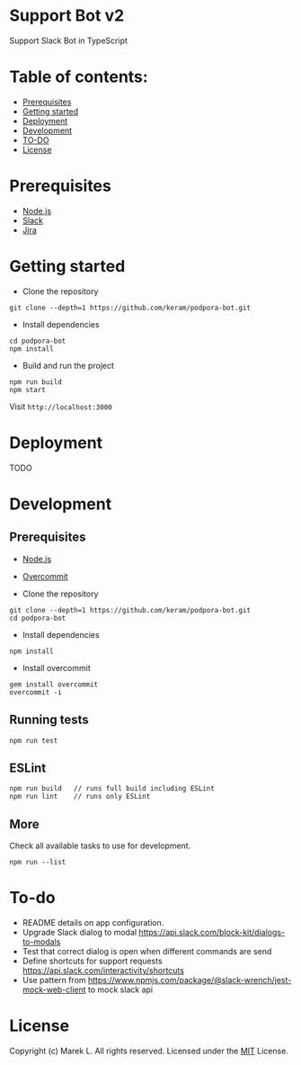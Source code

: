 # Support Bot v2

Support Slack Bot in TypeScript

# Table of contents:

- [Prerequisites](#prerequisites)
- [Getting started](#getting-started)
- [Deployment](#deployment)
- [Development](#development)
- [TO-DO](#todo)
- [License](#license)

# Prerequisites
- [Node.js](https://nodejs.org/en/)
- [Slack](https://slack.dev)
- [Jira](https://www.atlassian.com/software/jira)

# Getting started
- Clone the repository
```
git clone --depth=1 https://github.com/keram/podpora-bot.git
```
- Install dependencies
```
cd podpora-bot
npm install
```

- Build and run the project
```
npm run build
npm start
```

Visit `http://localhost:3000`

# Deployment

TODO

# Development

## Prerequisites
- [Node.js](https://nodejs.org/en/)
- [Overcommit](https://github.com/sds/overcommit)

- Clone the repository
```
git clone --depth=1 https://github.com/keram/podpora-bot.git
cd podpora-bot
```
- Install dependencies
```
npm install
```
- Install overcommit
```
gem install overcommit
overcommit -i
```

## Running tests
`npm run test`

## ESLint
```
npm run build   // runs full build including ESLint
npm run lint    // runs only ESLint
```

## More
Check all available tasks to use for development.
```
npm run --list
```

# To-do

- README details on app configuration.
- Upgrade Slack dialog to modal https://api.slack.com/block-kit/dialogs-to-modals
- Test that correct dialog is open when different commands are send
- Define shortcuts for support requests https://api.slack.com/interactivity/shortcuts
- Use pattern from https://www.npmjs.com/package/@slack-wrench/jest-mock-web-client
  to mock slack api
# License
Copyright (c) Marek L. All rights reserved.
Licensed under the [MIT](LICENSE) License.
